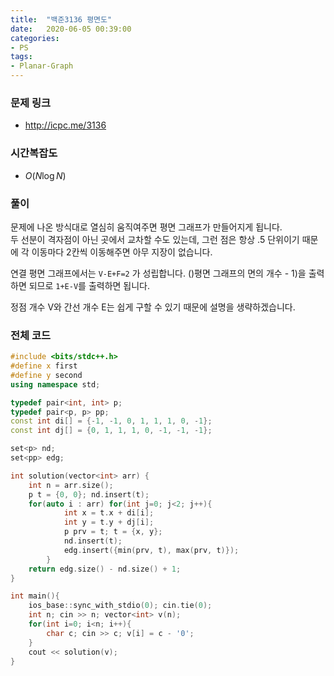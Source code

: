 ```yaml
---
title:  "백준3136 평면도"
date:   2020-06-05 00:39:00
categories:
- PS
tags:
- Planar-Graph
---
```


### 문제 링크
* http://icpc.me/3136

### 시간복잡도
* $O(N \log N)$

### 풀이
문제에 나온 방식대로 열심히 움직여주면 평면 그래프가 만들어지게 됩니다.<br>
두 선분이 격자점이 아닌 곳에서 교차할 수도 있는데, 그런 점은 항상 .5 단위이기 때문에 각 이동마다 2칸씩 이동해주면 아무 지장이 없습니다.

연결 평면 그래프에서는 `V-E+F=2` 가 성립합니다. ()평면 그래프의 면의 개수 - 1)을 출력하면 되므로 `1+E-V`를 출력하면 됩니다.

정점 개수 V와 간선 개수 E는 쉽게 구할 수 있기 때문에 설명을 생략하겠습니다.

### 전체 코드
```cpp
#include <bits/stdc++.h>
#define x first
#define y second
using namespace std;

typedef pair<int, int> p;
typedef pair<p, p> pp;
const int di[] = {-1, -1, 0, 1, 1, 1, 0, -1};
const int dj[] = {0, 1, 1, 1, 0, -1, -1, -1};

set<p> nd;
set<pp> edg;

int solution(vector<int> arr) {
    int n = arr.size();
    p t = {0, 0}; nd.insert(t);
    for(auto i : arr) for(int j=0; j<2; j++){
            int x = t.x + di[i];
            int y = t.y + dj[i];
            p prv = t; t = {x, y};
            nd.insert(t);
            edg.insert({min(prv, t), max(prv, t)});
        }
    return edg.size() - nd.size() + 1;
}

int main(){
    ios_base::sync_with_stdio(0); cin.tie(0);
    int n; cin >> n; vector<int> v(n);
    for(int i=0; i<n; i++){
        char c; cin >> c; v[i] = c - '0';
    }
    cout << solution(v);
}
```

